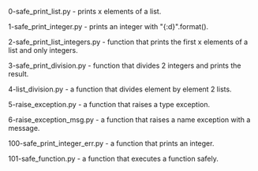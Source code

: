 0-safe_print_list.py - prints x elements of a list.

1-safe_print_integer.py - prints an integer with "{:d}".format().

2-safe_print_list_integers.py - function that prints the first x elements of a list and only integers.

3-safe_print_division.py - function that divides 2 integers and prints the result.

4-list_division.py - a function that divides element by element 2 lists.

5-raise_exception.py - a function that raises a type exception.

6-raise_exception_msg.py - a function that raises a name exception with a message.

100-safe_print_integer_err.py - a function that prints an integer.

101-safe_function.py - a function that executes a function safely.
